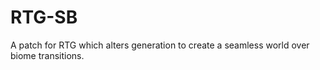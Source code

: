 # RTG-SB
A patch for RTG which alters generation to create a seamless world over biome transitions.
